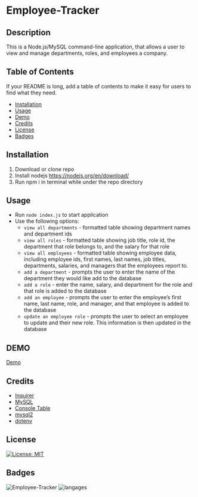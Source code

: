 # Employee-Tracker

## Description

This is a Node.js/MySQL command-line application, that allows a user to view and manage departments, roles, and employees a company.


## Table of Contents

If your README is long, add a table of contents to make it easy for users to find what they need.

- [Installation](#installation)
- [Usage](#usage)
- [Demo](#demo)
- [Credits](#credits)
- [License](#license)
- [Badges](#badges)

## Installation

1. Download or clone repo
2. Install nodejs https://nodejs.org/en/download/
3. Run npm i in terminal while under the repo directory

## Usage

* Run `node index.js` to start application
* Use the following options:
    - `view all departments` -  formatted table showing department names and department ids
    - `view all roles` -  formatted table showing job title, role id, the department that role belongs to, and the salary for that role
    - `view all employees` - formatted table showing employee data, including employee ids, first names, last names, job titles, departments, salaries, and managers that the employees report to.
    - `add a department` - prompts the user to enter the name of the department they would like add to the database
    - `add a role` - enter the name, salary, and department for the role and that role is added to the database
    - `add an employee` - prompts the user to enter the employee’s first name, last name, role, and manager, and that employee is added to the database
    - `update an employee role` - prompts the user to select an employee to update and their new role. This information is then updated in the database 


## DEMO

[Demo](https://drive.google.com/file/d/13cD0w_8e1PJoThb2A5CgKlVkmxcJ1ITo/view?usp=sharing)

## Credits

* [Inquirer](https://www.npmjs.com/package/inquirer)
* [MySQL](https://www.mysql.com/)
* [Console Table](https://www.npmjs.com/package/console-table)
* [mysql2](https://www.npmjs.com/package/mysql2)
* [dotenv](https://www.npmjs.com/package/dotenv)

## License

[![License: MIT](https://img.shields.io/badge/License-MIT-yellow.svg)](https://opensource.org/licenses/MIT)

## Badges

![Employee-Tracker](https://img.shields.io/github/languages/top/gnimelf/Employee-Tracker)
![langages](https://img.shields.io/github/languages/count/gnimelf/Employee-Tracker)




